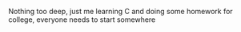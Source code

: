 Nothing too deep, just me learning C and doing some homework for college, everyone needs to start somewhere
